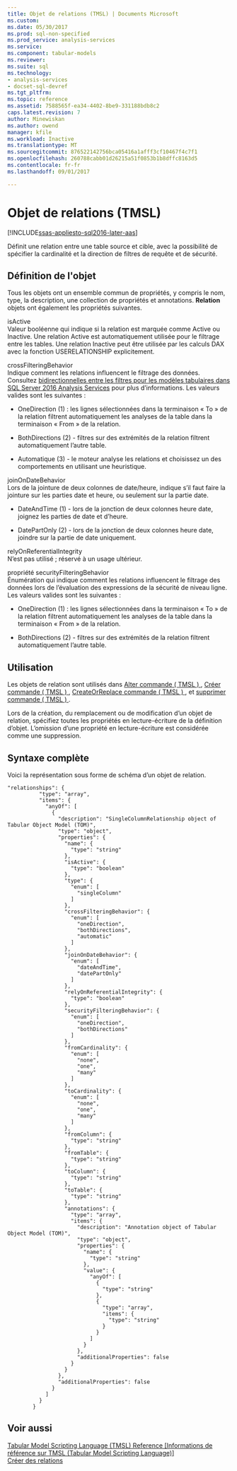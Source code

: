 ```yaml
---
title: Objet de relations (TMSL) | Documents Microsoft
ms.custom: 
ms.date: 05/30/2017
ms.prod: sql-non-specified
ms.prod_service: analysis-services
ms.service: 
ms.component: tabular-models
ms.reviewer: 
ms.suite: sql
ms.technology:
- analysis-services
- docset-sql-devref
ms.tgt_pltfrm: 
ms.topic: reference
ms.assetid: 7588565f-ea34-4402-8be9-331188bdb8c2
caps.latest.revision: 7
author: Minewiskan
ms.author: owend
manager: kfile
ms.workload: Inactive
ms.translationtype: MT
ms.sourcegitcommit: 876522142756bca05416a1afff3cf10467f4c7f1
ms.openlocfilehash: 260788cabb01d26215a51f0853b1b8dffc8163d5
ms.contentlocale: fr-fr
ms.lasthandoff: 09/01/2017

---
```

# <a name="relationships-object-tmsl"></a>Objet de relations (TMSL)

[!INCLUDE[ssas-appliesto-sql2016-later-aas](../../includes/ssas-appliesto-sql2016-later-aas.md)]

  Définit une relation entre une table source et cible, avec la possibilité de spécifier la cardinalité et la direction de filtres de requête et de sécurité.  
  
## <a name="object-definition"></a>Définition de l'objet  
 Tous les objets ont un ensemble commun de propriétés, y compris le nom, type, la description, une collection de propriétés et annotations. **Relation** objets ont également les propriétés suivantes.  
  
 isActive  
 Valeur booléenne qui indique si la relation est marquée comme Active ou Inactive. Une relation Active est automatiquement utilisée pour le filtrage entre les tables. Une relation Inactive peut être utilisée par les calculs DAX avec la fonction USERELATIONSHIP explicitement.  
  
 crossFilteringBehavior  
 Indique comment les relations influencent le filtrage des données. Consultez [bidirectionnelles entre les filtres pour les modèles tabulaires dans SQL Server 2016 Analysis Services](../../analysis-services/tabular-models/bi-directional-cross-filters-tabular-models-analysis-services.md) pour plus d’informations. Les valeurs valides sont les suivantes :  
  
-   OneDirection (1) : les lignes sélectionnées dans la terminaison « To » de la relation filtrent automatiquement les analyses de la table dans la terminaison « From » de la relation.  
  
-   BothDirections (2) - filtres sur des extrémités de la relation filtrent automatiquement l’autre table.  
  
-   Automatique (3) - le moteur analyse les relations et choisissez un des comportements en utilisant une heuristique.  
  
 joinOnDateBehavior  
 Lors de la jointure de deux colonnes de date/heure, indique s’il faut faire la jointure sur les parties date et heure, ou seulement sur la partie date.  
  
-   DateAndTime (1) - lors de la jonction de deux colonnes heure date, joignez les parties de date et d’heure.  
  
-   DatePartOnly (2) - lors de la jonction de deux colonnes heure date, joindre sur la partie de date uniquement.  
  
 relyOnReferentialIntegrity  
 N’est pas utilisé ; réservé à un usage ultérieur.  
  
 propriété securityFilteringBehavior  
 Énumération qui indique comment les relations influencent le filtrage des données lors de l’évaluation des expressions de la sécurité de niveau ligne. Les valeurs valides sont les suivantes :  
  
-   OneDirection (1) : les lignes sélectionnées dans la terminaison « To » de la relation filtrent automatiquement les analyses de la table dans la terminaison « From » de la relation.  
  
-   BothDirections (2) - filtres sur des extrémités de la relation filtrent automatiquement l’autre table.  
  
## <a name="usage"></a>Utilisation  
 Les objets de relation sont utilisés dans [Alter commande &#40; TMSL &#41; ](../../analysis-services/tabular-models-scripting-language-commands/alter-command-tmsl.md), [Créer commande &#40; TMSL &#41; ](../../analysis-services/tabular-models-scripting-language-commands/create-command-tmsl.md), [CreateOrReplace commande &#40; TMSL &#41; ](../../analysis-services/tabular-models-scripting-language-commands/createorreplace-command-tmsl.md), et [supprimer commande &#40; TMSL &#41; ](../../analysis-services/tabular-models-scripting-language-commands/delete-command-tmsl.md).  
  
 Lors de la création, du remplacement ou de modification d’un objet de relation, spécifiez toutes les propriétés en lecture-écriture de la définition d’objet. L’omission d’une propriété en lecture-écriture est considérée comme une suppression.  
  
## <a name="full-syntax"></a>Syntaxe complète  
 Voici la représentation sous forme de schéma d’un objet de relation.  
  
```  
"relationships": {  
          "type": "array",  
          "items": {  
            "anyOf": [  
              {  
                "description": "SingleColumnRelationship object of Tabular Object Model (TOM)",  
                "type": "object",  
                "properties": {  
                  "name": {  
                    "type": "string"  
                  },  
                  "isActive": {  
                    "type": "boolean"  
                  },  
                  "type": {  
                    "enum": [  
                      "singleColumn"  
                    ]  
                  },  
                  "crossFilteringBehavior": {  
                    "enum": [  
                      "oneDirection",  
                      "bothDirections",  
                      "automatic"  
                    ]  
                  },  
                  "joinOnDateBehavior": {  
                    "enum": [  
                      "dateAndTime",  
                      "datePartOnly"  
                    ]  
                  },  
                  "relyOnReferentialIntegrity": {  
                    "type": "boolean"  
                  },  
                  "securityFilteringBehavior": {  
                    "enum": [  
                      "oneDirection",  
                      "bothDirections"  
                    ]  
                  },  
                  "fromCardinality": {  
                    "enum": [  
                      "none",  
                      "one",  
                      "many"  
                    ]  
                  },  
                  "toCardinality": {  
                    "enum": [  
                      "none",  
                      "one",  
                      "many"  
                    ]  
                  },  
                  "fromColumn": {  
                    "type": "string"  
                  },  
                  "fromTable": {  
                    "type": "string"  
                  },  
                  "toColumn": {  
                    "type": "string"  
                  },  
                  "toTable": {  
                    "type": "string"  
                  },  
                  "annotations": {  
                    "type": "array",  
                    "items": {  
                      "description": "Annotation object of Tabular Object Model (TOM)",  
                      "type": "object",  
                      "properties": {  
                        "name": {  
                          "type": "string"  
                        },  
                        "value": {  
                          "anyOf": [  
                            {  
                              "type": "string"  
                            },  
                            {  
                              "type": "array",  
                              "items": {  
                                "type": "string"  
                              }  
                            }  
                          ]  
                        }  
                      },  
                      "additionalProperties": false  
                    }  
                  }  
                },  
                "additionalProperties": false  
              }  
            ]  
          }  
        }  
```  
  
## <a name="see-also"></a>Voir aussi  
 [Tabular Model Scripting Language &#40;TMSL&#41; Reference [Informations de référence sur TMSL &#40;Tabular Model Scripting Language&#41;]](../../analysis-services/tabular-model-scripting-language-tmsl-reference.md)   
 [Créer des relations](../../integration-services/data-flow/transformations/create-relationships.md)  
  
  

